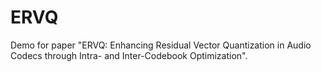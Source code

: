 # ERVQ
Demo for paper "ERVQ: Enhancing Residual Vector Quantization in Audio Codecs through Intra- and Inter-Codebook Optimization".

